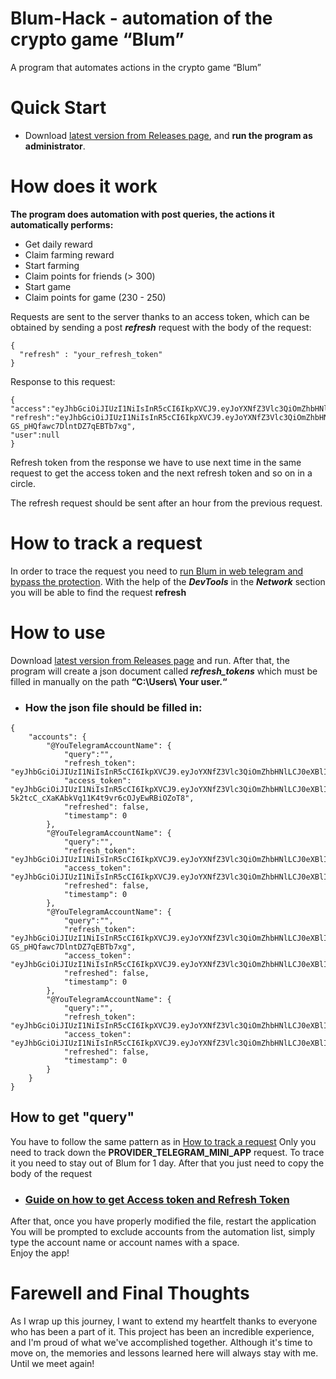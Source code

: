 # Blum-Hack - automation of the crypto game “Blum”

A program that automates actions in the crypto game “Blum”

# Quick Start

*  Download [latest version from Releases page](https://github.com/Argona7/Blum-Hack/releases), and **run the program as administrator**.

# How does it work 

**The program does automation with post queries, the actions it automatically performs:**

* Get daily reward
* Claim farming reward
* Start farming
* Claim points for friends (> 300)
* Start game
* Claim points for game (230 - 250)

Requests are sent to the server thanks to an access token, which can be obtained by sending a post **_refresh_** request with the body of the request:
```
{
  "refresh" : "your_refresh_token"
}

```
Response to this request:
```
{
"access":"eyJhbGciOiJIUzI1NiIsInR5cCI6IkpXVCJ9.eyJoYXNfZ3Vlc3QiOmZhbHNlLCJ0eXBlIjoiQUNDRVNTIiwiaXNzIjoiYmx1bSIsInN1YiI6IjQxMjMzZjAxLWJlY2EtNDJmZi1hYzVlLTU1YWYwNDc1N2QzNyIsImV4cCI6MTcyNDMyMDM2NywiaWF0IjoxNzI0MzE2NzY3fQ.vbVSWcJIsGDrEtrtzwyqiLyhNjuhh0ryjEGUQdaifIs",
"refresh":"eyJhbGciOiJIUzI1NiIsInR5cCI6IkpXVCJ9.eyJoYXNfZ3Vlc3QiOmZhbHNlLCJ0eXBlIjoiUkVGUkVTSCIsImlzcyI6ImJsdW0iLCJzdWIiOiI0MTIzM2YwMS1iZWNhLTQyZmYtYWM1ZS01NWFmMDQ3NTdkMzciLCJleHAiOjE3MjQ0MDMxNjcsImlhdCI6MTcyNDMxNjc2N30._sryyhaxPoL8rDI6-GS_pHQfawc7DlntDZ7qEBTb7xg",
"user":null
}

```
Refresh token from the response we have to use next time in the same request to get the access token and the next refresh token and so on in a circle.

The refresh request should be sent after an hour from the previous request.

# How to track a request

In order to trace the request you need to [run Blum in web telegram and bypass the protection](https://www.youtube.com/watch?v=IirK5IDyNVU). With the help of the ***DevTools*** in the ***Network*** section you will be able to find the request **refresh**

###

# How to use

Download [latest version from Releases page](https://github.com/Argona7/Blum-Hack/releases) and run.
After that, the program will create a json document called **_refresh_tokens_** which must be filled in manually on the path **“C:\Users\ Your user.“**

* ### How the json file should be filled in:
```
{
    "accounts": {
        "@YouTelegramAccountName": {
            "query":"",
            "refresh_token": "eyJhbGciOiJIUzI1NiIsInR5cCI6IkpXVCJ9.eyJoYXNfZ3Vlc3QiOmZhbHNlLCJ0eXBlIjoiUkVGUkVTSCIsImlzcyI6ImJsdW0iLCJzdWIiOiI2NjZkMWRlNi04ODI3LTQxYjgtOGJlZS0wYjJkNTkxZmViMTIiLCJleHAiOjE3MjQ0MDI2ODYsImlhdCI6MTcyNDMxNjI4Nn0.EgeIyXlUMXCN7U0aKZYlvzDpE75rluOCtQahtVYBkpY",
            "access_token": "eyJhbGciOiJIUzI1NiIsInR5cCI6IkpXVCJ9.eyJoYXNfZ3Vlc3QiOmZhbHNlLCJ0eXBlIjoiQUNDRVNTIiwiaXNzIjoiYmx1bSIsInN1YiI6IjY2NmQxZGU2LTg4MjctNDFiOC04YmVlLTBiMmQ1OTFmZWIxMiIsImV4cCI6MTcyNDMxOTg4NiwiaWF0IjoxNzI0MzE2Mjg2fQ.OrP-5k2tcC_cXaKAbkVq11K4t9vr6cOJyEwRBiOZoT8",
            "refreshed": false,
            "timestamp": 0
        },
        "@YouTelegramAccountName": {
            "query":"",
            "refresh_token": "eyJhbGciOiJIUzI1NiIsInR5cCI6IkpXVCJ9.eyJoYXNfZ3Vlc3QiOmZhbHNlLCJ0eXBlIjoiUkVGUkVTSCIsImlzcyI6ImJsdW0iLCJzdWIiOiJmNjZkN2Y5MS1kMzBmLTQ3ZWQtYjg4Mi02NjZjNGVkY2YwNGQiLCJleHAiOjE3MjQ0MDI5MjYsImlhdCI6MTcyNDMxNjUyNn0.VFxItO6PVOIDlk15kiJOyRnyax2bsDECNMqNgcuB_Ks",
            "access_token": "eyJhbGciOiJIUzI1NiIsInR5cCI6IkpXVCJ9.eyJoYXNfZ3Vlc3QiOmZhbHNlLCJ0eXBlIjoiQUNDRVNTIiwiaXNzIjoiYmx1bSIsInN1YiI6ImY2NmQ3ZjkxLWQzMGYtNDdlZC1iODgyLTY2NmM0ZWRjZjA0ZCIsImV4cCI6MTcyNDMyMDEyNiwiaWF0IjoxNzI0MzE2NTI2fQ.2MQOSl2uGIDjyynPTdIdTzNvve2ceesmVzY6mKPDT4U",
            "refreshed": false,
            "timestamp": 0
        },
        "@YouTelegramAccountName": {
            "query":"",
            "refresh_token": "eyJhbGciOiJIUzI1NiIsInR5cCI6IkpXVCJ9.eyJoYXNfZ3Vlc3QiOmZhbHNlLCJ0eXBlIjoiUkVGUkVTSCIsImlzcyI6ImJsdW0iLCJzdWIiOiI0MTIzM2YwMS1iZWNhLTQyZmYtYWM1ZS01NWFmMDQ3NTdkMzciLCJleHAiOjE3MjQ0MDMxNjcsImlhdCI6MTcyNDMxNjc2N30._sryyhaxPoL8rDI6-GS_pHQfawc7DlntDZ7qEBTb7xg",
            "access_token": "eyJhbGciOiJIUzI1NiIsInR5cCI6IkpXVCJ9.eyJoYXNfZ3Vlc3QiOmZhbHNlLCJ0eXBlIjoiQUNDRVNTIiwiaXNzIjoiYmx1bSIsInN1YiI6IjQxMjMzZjAxLWJlY2EtNDJmZi1hYzVlLTU1YWYwNDc1N2QzNyIsImV4cCI6MTcyNDMyMDM2NywiaWF0IjoxNzI0MzE2NzY3fQ.vbVSWcJIsGDrEtrtzwyqiLyhNjuhh0ryjEGUQdaifIs",
            "refreshed": false,
            "timestamp": 0
        },
        "@YouTelegramAccountName": {
            "query":"",
            "refresh_token": "eyJhbGciOiJIUzI1NiIsInR5cCI6IkpXVCJ9.eyJoYXNfZ3Vlc3QiOmZhbHNlLCJ0eXBlIjoiUkVGUkVTSCIsImlzcyI6ImJsdW0iLCJzdWIiOiIyZTU1NTk5NC1lOWQxLTQwZjctOWUyOS1jNDI0NTQ5OWVjZTUiLCJleHAiOjE3MjQzNTQzMDgsImlhdCI6MTcyNDI2NzkwOH0.2f2jNW4haLdYeJDnMuirwdLY1Vj_NGKdtN2rBvCJcsE",
            "access_token": "eyJhbGciOiJIUzI1NiIsInR5cCI6IkpXVCJ9.eyJoYXNfZ3Vlc3QiOmZhbHNlLCJ0eXBlIjoiQUNDRVNTIiwiaXNzIjoiYmx1bSIsInN1YiI6IjJlNTU1OTk0LWU5ZDEtNDBmNy05ZTI5LWM0MjQ1NDk5ZWNlNSIsImV4cCI6MTcyNDI3MTUwOCwiaWF0IjoxNzI0MjY3OTA4fQ.cFEWguWP8KmGvugccl0rw00jhs7UAoYnbyUVptkTe7o",
            "refreshed": false,
            "timestamp": 0
        }
    }
}
```

## How to get "query"

You have to follow the same pattern as in [How to track a request](#how-to-track-a-request) Only you need to track down the **PROVIDER_TELEGRAM_MINI_APP** request. To trace it you need to stay out of Blum for 1 day. After that you just need to copy the body of the request


* ### [Guide on how to get Access token and Refresh Token](#how-to-track-a-request)

After that, once you have properly modified the file, restart the application
You will be prompted to exclude accounts from the automation list, simply type the account name or account names with a space.  
Enjoy the app!

# Farewell and Final Thoughts

As I wrap up this journey, I want to extend my heartfelt thanks to everyone who has been a part of it. This project has been an incredible experience, and I'm proud of what we've accomplished together. Although it's time to move on, the memories and lessons learned here will always stay with me. Until we meet again!
